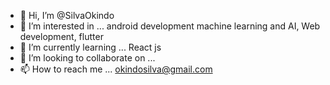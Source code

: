 - 👋 Hi, I’m @SilvaOkindo
- 👀 I’m interested in ... android development machine learning and AI, Web development, flutter
- 🌱 I’m currently learning ... React js
- 💞️ I’m looking to collaborate on ...
- 📫 How to reach me ... okindosilva@gmail.com

<!---
SilvaOkindo/SilvaOkindo is a ✨ special ✨ repository because its `README.md` (this file) appears on your GitHub profile.
You can click the Preview link to take a look at your changes.
--->
